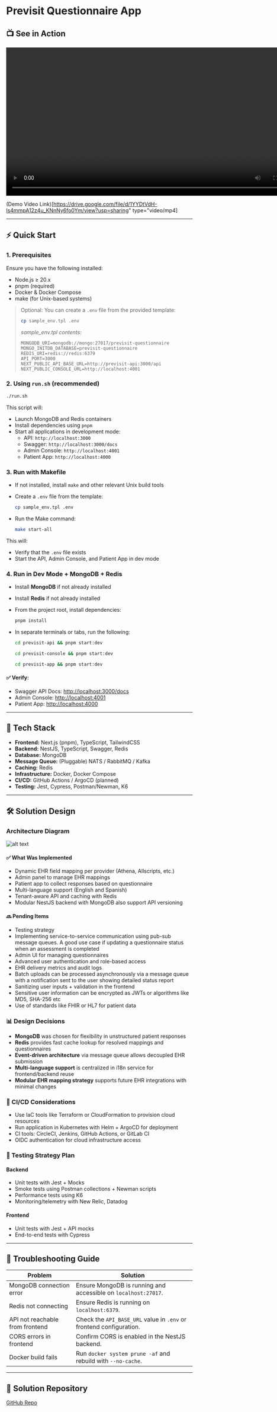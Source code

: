 # Previsit Questionnaire App

## 📺 See in Action

<video controls width="800">
  <source src="https://drive.google.com/file/d/1YYDtVdH-ls4mmpA12z4u_KNnNy6fo0Ym/view?usp=sharing" type="video/mp4">
  Your browser does not support the video tag.
</video>

(Demo Video Link)[https://drive.google.com/file/d/1YYDtVdH-ls4mmpA12z4u_KNnNy6fo0Ym/view?usp=sharing" type="video/mp4]

---

## ⚡ Quick Start

### 1. Prerequisites

Ensure you have the following installed:

- Node.js ≥ 20.x
- pnpm (required)
- Docker & Docker Compose
- make (for Unix-based systems)

> Optional: You can create a `.env` file from the provided template:
>
> ```bash
> cp sample_env.tpl .env
> ```
>
> _sample_env.tpl contents:_
> ```env
> MONGODB_URI=mongodb://mongo:27017/previsit-questionnaire
> MONGO_INITDB_DATABASE=previsit-questionnaire
> REDIS_URI=redis://redis:6379
> API_PORT=3000
> NEXT_PUBLIC_API_BASE_URL=http://previsit-api:3000/api
> NEXT_PUBLIC_CONSOLE_URL=http://localhost:4001
> ```

### 2. Using `run.sh` (recommended)

```bash
./run.sh
```

This script will:

- Launch MongoDB and Redis containers
- Install dependencies using `pnpm`
- Start all applications in development mode:
  - API: `http://localhost:3000`
  - Swagger: `http://localhost:3000/docs`
  - Admin Console: `http://localhost:4001`
  - Patient App: `http://localhost:4000`

### 3. Run with Makefile

- If not installed, install `make` and other relevant Unix build tools
- Create a `.env` file from the template:

  ```bash
  cp sample_env.tpl .env
  ```

- Run the Make command:

  ```bash
  make start-all
  ```

This will:
- Verify that the `.env` file exists
- Start the API, Admin Console, and Patient App in dev mode

### 4. Run in Dev Mode + MongoDB + Redis

- Install **MongoDB** if not already installed
- Install **Redis** if not already installed
- From the project root, install dependencies:

  ```bash
  pnpm install
  ```

- In separate terminals or tabs, run the following:

  ```bash
  cd previsit-api && pnpm start:dev
  ```

  ```bash
  cd previsit-console && pnpm start:dev
  ```

  ```bash
  cd previsit-app && pnpm start:dev
  ```

#### ✅ Verify:

- Swagger API Docs: [http://localhost:3000/docs](http://localhost:3000/docs)
- Admin Console: [http://localhost:4001](http://localhost:4001)
- Patient App: [http://localhost:4000](http://localhost:4000)

---

## 🚠 Tech Stack

- **Frontend:** Next.js (pnpm), TypeScript, TailwindCSS
- **Backend:** NestJS, TypeScript, Swagger, Redis
- **Database:** MongoDB
- **Message Queue:** (Pluggable) NATS / RabbitMQ / Kafka
- **Caching:** Redis
- **Infrastructure:** Docker, Docker Compose
- **CI/CD:** GitHub Actions / ArgoCD (planned)
- **Testing:** Jest, Cypress, Postman/Newman, K6

---

## 🛠️ Solution Design

### Architecture Diagram

![alt text](architecture_diagram.png)

#### ✅ What Was Implemented

- Dynamic EHR field mapping per provider (Athena, Allscripts, etc.)
- Admin panel to manage EHR mappings
- Patient app to collect responses based on questionnaire
- Multi-language support (English and Spanish)
- Tenant-aware API and caching with Redis
- Modular NestJS backend with MongoDB also support API versioning

#### 🔜 Pending Items
- Testing strategy
- Implementing service-to-service communication using pub-sub message queues. A good use case if updating a questionnaire status when an assessment is completed
- Admin UI for managing questionnaires
- Advanced user authentication and role-based access
- EHR delivery metrics and audit logs
- Batch uploads can be processed asynchronously via a message queue with a notification sent to the user showing detailed status report
- Sanitizing user inputs + validation in the frontend
- Sensitive user information can be encrypted as JWTs or algorithms like MD5, SHA-256 etc
- Use of standards like FHIR or HL7 for patient data

### 📊 Design Decisions

- **MongoDB** was chosen for flexibility in unstructured patient responses
- **Redis** provides fast cache lookup for resolved mappings and questionnaires
- **Event-driven architecture** via message queue allows decoupled EHR submission
- **Multi-language support** is centralized in i18n service for frontend/backend reuse
- **Modular EHR mapping strategy** supports future EHR integrations with minimal changes

### 🚀 CI/CD Considerations

- Use IaC tools like Terraform or CloudFormation to provision cloud resources
- Run application in Kubernetes with Helm + ArgoCD for deployment
- CI tools: CircleCI, Jenkins, GitHub Actions, or GitLab CI
- OIDC authentication for cloud infrastructure access

### 🧪 Testing Strategy Plan

#### Backend
- Unit tests with Jest + Mocks
- Smoke tests using Postman collections + Newman scripts
- Performance tests using K6
- Monitoring/telemetry with New Relic, Datadog

#### Frontend
- Unit tests with Jest + API mocks
- End-to-end tests with Cypress

---

## 🧹 Troubleshooting Guide

| Problem                          | Solution                                                                  |
|----------------------------------|---------------------------------------------------------------------------|
| MongoDB connection error         | Ensure MongoDB is running and accessible on `localhost:27017`.            |
| Redis not connecting             | Ensure Redis is running on `localhost:6379`.                              |
| API not reachable from frontend  | Check the `API_BASE_URL` value in `.env` or frontend configuration.       |
| CORS errors in frontend          | Confirm CORS is enabled in the NestJS backend.                            |
| Docker build fails               | Run `docker system prune -af` and rebuild with `--no-cache`.              |

---

## 🔗 Solution Repository

[GitHub Repo](https://github.com/akojimsg/previsit-questionnaire-app)
